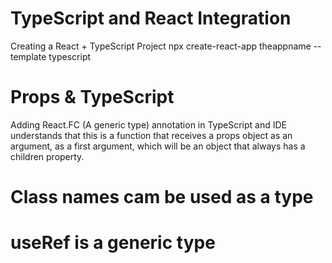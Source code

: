 # TypeScript and React Integration

Creating a React + TypeScript Project
npx create-react-app theappname --template typescript

# Props & TypeScript

Adding React.FC (A generic type) annotation in TypeScript and IDE understands that this is a function that receives a props object as an argument, as a first argument, which will be an object that always has a children property.

# Class names cam be used as a type

# useRef is a generic type
